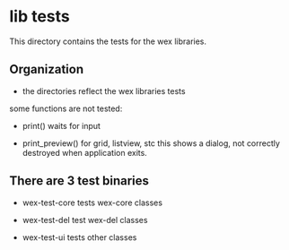# lib tests

This directory contains the tests for the wex libraries.

## Organization

- the directories reflect the wex libraries tests

some functions are not tested:

- print()
  waits for input

- print_preview()
  for grid, listview, stc
  this shows a dialog, not correctly destroyed when application exits.

## There are 3 test binaries

- wex-test-core
  tests wex-core classes

- wex-test-del
  test wex-del classes

- wex-test-ui
  tests other classes
